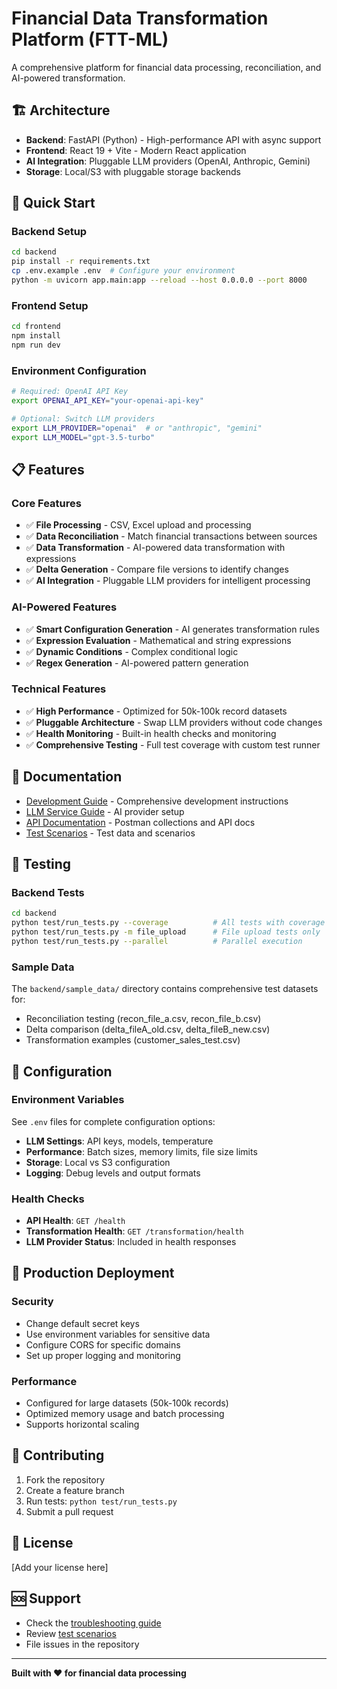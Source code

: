 # Financial Data Transformation Platform (FTT-ML)

A comprehensive platform for financial data processing, reconciliation, and AI-powered transformation.

## 🏗️ Architecture

- **Backend**: FastAPI (Python) - High-performance API with async support
- **Frontend**: React 19 + Vite - Modern React application
- **AI Integration**: Pluggable LLM providers (OpenAI, Anthropic, Gemini)
- **Storage**: Local/S3 with pluggable storage backends

## 🚀 Quick Start

### Backend Setup
```bash
cd backend
pip install -r requirements.txt
cp .env.example .env  # Configure your environment
python -m uvicorn app.main:app --reload --host 0.0.0.0 --port 8000
```

### Frontend Setup
```bash
cd frontend
npm install
npm run dev
```

### Environment Configuration
```bash
# Required: OpenAI API Key
export OPENAI_API_KEY="your-openai-api-key"

# Optional: Switch LLM providers
export LLM_PROVIDER="openai"  # or "anthropic", "gemini"
export LLM_MODEL="gpt-3.5-turbo"
```

## 📋 Features

### Core Features
- ✅ **File Processing** - CSV, Excel upload and processing
- ✅ **Data Reconciliation** - Match financial transactions between sources
- ✅ **Data Transformation** - AI-powered data transformation with expressions
- ✅ **Delta Generation** - Compare file versions to identify changes
- ✅ **AI Integration** - Pluggable LLM providers for intelligent processing

### AI-Powered Features
- ✅ **Smart Configuration Generation** - AI generates transformation rules
- ✅ **Expression Evaluation** - Mathematical and string expressions
- ✅ **Dynamic Conditions** - Complex conditional logic
- ✅ **Regex Generation** - AI-powered pattern generation

### Technical Features
- ✅ **High Performance** - Optimized for 50k-100k record datasets
- ✅ **Pluggable Architecture** - Swap LLM providers without code changes
- ✅ **Health Monitoring** - Built-in health checks and monitoring
- ✅ **Comprehensive Testing** - Full test coverage with custom test runner

## 📖 Documentation

- [Development Guide](./CLAUDE.md) - Comprehensive development instructions
- [LLM Service Guide](./backend/app/services/README_LLM.md) - AI provider setup
- [API Documentation](./backend/docs/) - Postman collections and API docs
- [Test Scenarios](./backend/sample_data/reconciliation_test_scenarios.md) - Test data and scenarios

## 🧪 Testing

### Backend Tests
```bash
cd backend
python test/run_tests.py --coverage          # All tests with coverage
python test/run_tests.py -m file_upload      # File upload tests only
python test/run_tests.py --parallel          # Parallel execution
```

### Sample Data
The `backend/sample_data/` directory contains comprehensive test datasets for:
- Reconciliation testing (recon_file_a.csv, recon_file_b.csv)
- Delta comparison (delta_fileA_old.csv, delta_fileB_new.csv)
- Transformation examples (customer_sales_test.csv)

## 🔧 Configuration

### Environment Variables
See `.env` files for complete configuration options:
- **LLM Settings**: API keys, models, temperature
- **Performance**: Batch sizes, memory limits, file size limits
- **Storage**: Local vs S3 configuration
- **Logging**: Debug levels and output formats

### Health Checks
- **API Health**: `GET /health`
- **Transformation Health**: `GET /transformation/health`
- **LLM Provider Status**: Included in health responses

## 🏢 Production Deployment

### Security
- Change default secret keys
- Use environment variables for sensitive data
- Configure CORS for specific domains
- Set up proper logging and monitoring

### Performance
- Configured for large datasets (50k-100k records)
- Optimized memory usage and batch processing
- Supports horizontal scaling

## 🤝 Contributing

1. Fork the repository
2. Create a feature branch
3. Run tests: `python test/run_tests.py`
4. Submit a pull request

## 📄 License

[Add your license here]

## 🆘 Support

- Check the [troubleshooting guide](./CLAUDE.md#troubleshooting)
- Review [test scenarios](./backend/sample_data/reconciliation_test_scenarios.md)
- File issues in the repository

---

**Built with ❤️ for financial data processing**